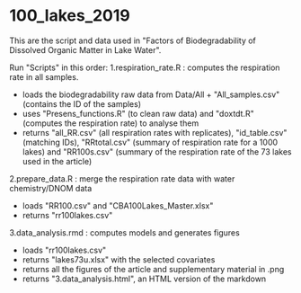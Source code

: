 # 100_lakes_2019

This are the script and data used in "Factors of Biodegradability of Dissolved Organic Matter in Lake Water". 

Run "Scripts" in this order: 
1.respiration_rate.R : computes the respiration rate in all samples. 
  - loads the biodegradability raw data from Data/All + "All_samples.csv" (contains the ID of the samples)
  - uses "Presens_functions.R" (to clean raw data) and "doxtdt.R" (computes the respiration rate) to analyse them
  - returns "all_RR.csv" (all respiration rates with replicates), "id_table.csv" (matching IDs), "RRtotal.csv" (summary of respiration rate for a 1000 lakes) and "RR100s.csv" (summary of the respiration rate of the 73 lakes used in the article)
  
 2.prepare_data.R : merge the respiration rate data with water chemistry/DNOM data
  - loads "RR100.csv" and "CBA100Lakes_Master.xlsx"
  - returns "rr100lakes.csv"
  
 3.data_analysis.rmd : computes models and generates figures
  - loads "rr100lakes.csv"
  - returns "lakes73u.xlsx" with the selected covariates
  - returns all the figures of the article and supplementary material in .png
  - returns "3.data_analysis.html", an HTML version of the markdown
  
